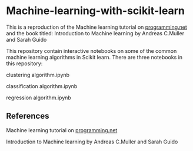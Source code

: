 # Machine-learning-with-scikit-learn
This is a reproduction of the Machine learning tutorial on <a href = https://pythonprogramming.net/machine-learning-tutorial-python-introduction/> programming.net </a> and the book titled: Introduction to Machine learning by Andreas C.Muller and Sarah Guido

This repository contain interactive notebooks on some of the common machine learning algorithms in Scikit learn. There are three notebooks in this repository:

clustering algorithm.ipynb

classification algorithm.ipynb

regression algorithm.ipynb

## References

Machine learning tutorial on <a href = https://pythonprogramming.net/machine-learning-tutorial-python-introduction/> programming.net </a>

Introduction to Machine learning by Andreas C.Muller and Sarah Guido

